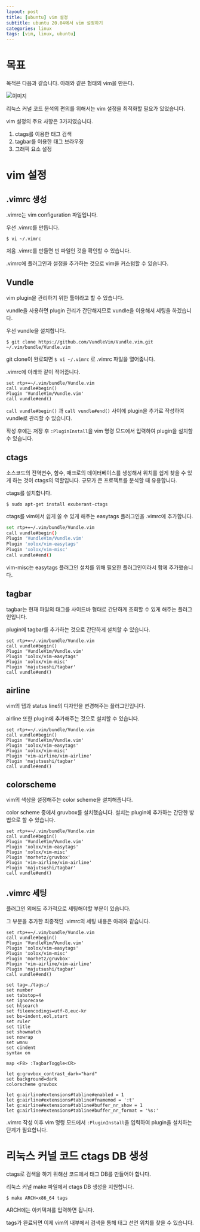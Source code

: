 ```yaml
---
layout: post
title: [ubuntu] vim 설정
subtitle: ubuntu 20.04에서 vim 설정하기
categories: linux
tags: [vim, linux, ubuntu]
---
```



# 목표

목적은 다음과 같습니다. 아래와 같은 형태의 vim을 만든다.

![이미지](https://pbs.twimg.com/media/E5lhcCfVUAMWzQO?format=jpg&name=medium)



리눅스 커널 코드 분석의 편의를 위해서는 vim 설정을 최적화할 필요가 있었습니다.

vim 설정의 주요 사항은 3가지였습니다.

1. ctags를 이용한 태그 검색
2. tagbar를 이용한 태그 브라우징
3. 그래픽 요소 설정




# vim 설정

## .vimrc 생성

.vimrc는 vim configuration 파일입니다.

우선 .vimrc를 만듭니다.

```
$ vi ~/.vimrc
```

처음 .vimrc를 만들면 빈 파일인 것을 확인할 수 있습니다.

.vimrc에 플러그인과 설정을 추가하는 것으로 vim을 커스텀할 수 있습니다.




## Vundle

vim plugin을 관리하기 위한 툴이라고 할 수 있습니다.

vundle을 사용하면 plugin 관리가 간단해지므로 vundle을 이용해서 세팅을 하겠습니다.

우선 vundle을 설치합니다.

```
$ git clone https://github.com/VundleVim/Vundle.vim.git ~/.vim/bundle/Vundle.vim
```

git clone이 완료되면 `$ vi ~/.vimrc` 로 .vimrc 파일을 열어줍니다.

.vimrc에 아래와 같이 적어줍니다.

``` shell
set rtp+=~/.vim/bundle/Vundle.vim
call vundle#begin()
Plugin 'VundleVim/Vundle.vim'
call vundle#end()
```

`call vundle#begin()` 과 `call vundle#end()` 사이에 plugin을 추가로 작성하여 vundle로 관리할 수 있습니다.

작성 후에는 저장 후 `:PluginInstall`을 vim 명령 모드에서 입력하여 plugin을 설치할 수 있습니다.




## ctags

소스코드의 전역변수, 함수, 매크로의 데이터베이스를 생성해서 위치를 쉽게 찾을 수 있게 하는 것이 ctags의 역할입니다. 규모가 큰 프로젝트를 분석할 때 유용합니다.

ctags를 설치합니다.

```
$ sudo apt-get install exuberant-ctags
```

ctags를 vim에서 쉽게 쓸 수 있게 해주는 easytags 플러그인을 .vimrc에 추가합니다.

```bash
set rtp+=~/.vim/bundle/Vundle.vim
call vundle#begin()
Plugin 'VundleVim/Vundle.vim'
Plugin 'xolox/vim-easytags'
Plugin 'xolox/vim-misc'
call vundle#end()
```

vim-misc는 easytags 플러그인 설치를 위해 필요한 플러그인이라서 함께 추가했습니다.




## tagbar

tagbar는 현재 파일의 태그를 사이드바 형태로 간단하게 조회할 수 있게 해주는 플러그인입니다.

plugin에 tagbar를 추가하는 것으로 간단하게 설치할 수 있습니다.

```shell
set rtp+=~/.vim/bundle/Vundle.vim
call vundle#begin()
Plugin 'VundleVim/Vundle.vim'
Plugin 'xolox/vim-easytags'
Plugin 'xolox/vim-misc'
Plugin 'majutsushi/tagbar'
call vundle#end()
```




## airline

vim의 탭과 status line의 디자인을 변경해주는 플러그인입니다.

airline 또한 plugin에 추가해주는 것으로 설치할 수 있습니다.

```shell
set rtp+=~/.vim/bundle/Vundle.vim
call vundle#begin()
Plugin 'VundleVim/Vundle.vim'
Plugin 'xolox/vim-easytags'
Plugin 'xolox/vim-misc'
Plugin 'vim-airline/vim-airline'
Plugin 'majutsushi/tagbar'
call vundle#end()
```




## colorscheme

vim의 색상을 설정해주는 color scheme을 설치해줍니다.

color scheme 중에서 gruvbox를 설치했습니다. 설치는 plugin에 추가하는 간단한 방법으로 할 수 있습니다.

```shell
set rtp+=~/.vim/bundle/Vundle.vim
call vundle#begin()
Plugin 'VundleVim/Vundle.vim'
Plugin 'xolox/vim-easytags'
Plugin 'xolox/vim-misc'
Plugin 'morhetz/gruvbox'
Plugin 'vim-airline/vim-airline'
Plugin 'majutsushi/tagbar'
call vundle#end()
```




## .vimrc 세팅

플러그인 외에도 추가적으로 세팅해야할 부분이 있습니다.

그 부분을 추가한 최종적인 .vimrc의 세팅 내용은 아래와 같습니다.

```shell
set rtp+=~/.vim/bundle/Vundle.vim
call vundle#begin()
Plugin 'VundleVim/Vundle.vim' 
Plugin 'xolox/vim-easytags'
Plugin 'xolox/vim-misc'
Plugin 'morhetz/gruvbox'
Plugin 'vim-airline/vim-airline'
Plugin 'majutsushi/tagbar'
call vundle#end()

set tag=./tags;/ 
set number
set tabstop=4
set ignorecase
set hlsearch
set fileencodings=utf-8,euc-kr
set bs=indent,eol,start
set ruler
set title
set showmatch
set nowrap
set wmnu
set cindent
syntax on

map <F8> :TagbarToggle<CR>

let g:gruvbox_contrast_dark="hard"
set background=dark
colorscheme gruvbox

let g:airline#extensions#tabline#enabled = 1
let g:airline#extensions#tabline#fnamemod = ':t'
let g:airline#extensions#tabline#buffer_nr_show = 1
let g:airline#extensions#tabline#buffer_nr_format = '%s:'
```

.vimrc 작성 이후 vim 명령 모드에서 `:PluginInstall`을 입력하여 plugin을 설치하는 단계가 필요합니다.




# 리눅스 커널 코드 ctags DB 생성

ctags로 검색을 하기 위해선 코드에서 태그 DB를 만들어야 합니다.

리눅스 커널 make 파일에서 ctags DB 생성을 지원합니다.

```
$ make ARCH=x86_64 tags
```

ARCH에는 아키텍쳐를 입력하면 됩니다.

tags가 완료되면 이제 vim의 내부에서 검색을 통해 태그 선언 위치를 찾을 수 있습니다.
